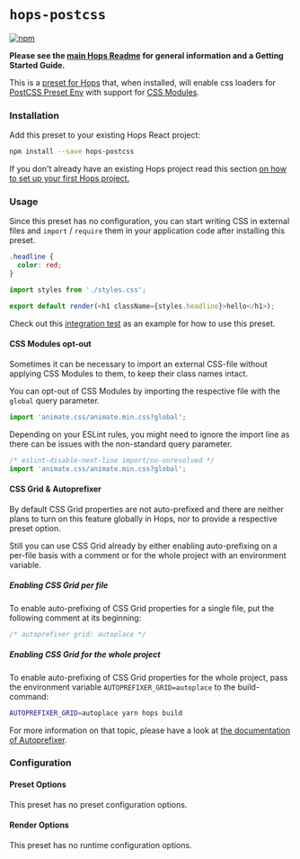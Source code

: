 # `hops-postcss`

[![npm](https://img.shields.io/npm/v/hops-postcss.svg)](https://www.npmjs.com/package/hops-postcss)

**Please see the [main Hops Readme](../../DOCUMENTATION.md) for general information and a Getting Started Guide.**

This is a [preset for Hops](https://github.com/xing/hops/tree/master#presets) that, when installed, will enable css loaders for [PostCSS Preset Env](https://github.com/csstools/postcss-preset-env) with support for [CSS Modules](https://github.com/css-modules/css-modules).

### Installation

Add this preset to your existing Hops React project:

```bash
npm install --save hops-postcss
```

If you don't already have an existing Hops project read this section [on how to set up your first Hops project.](https://github.com/xing/hops/tree/master#quick-start)

### Usage

Since this preset has no configuration, you can start writing CSS in external files and `import` / `require` them in your application code after installing this preset.

```css
.headline {
  color: red;
}
```

```javascript
import styles from './styles.css';

export default render(<h1 className={styles.headline}>hello</h1>);
```

Check out this [integration test](https://github.com/xing/hops/tree/master/packages/spec/integration/postcss) as an example for how to use this preset.

#### CSS Modules opt-out

Sometimes it can be necessary to import an external CSS-file without applying CSS Modules to them, to keep their class names intact.

You can opt-out of CSS Modules by importing the respective file with the `global` query parameter.

```js
import 'animate.css/animate.min.css?global';
```

Depending on your ESLint rules, you might need to ignore the import line as there can be issues with the non-standard query parameter.

```js
/* eslint-disable-next-line import/no-unresolved */
import 'animate.css/animate.min.css?global';
```

#### CSS Grid & Autoprefixer

By default CSS Grid properties are not auto-prefixed and there are neither plans to turn on this feature globally in Hops, nor to provide a respective preset option.

Still you can use CSS Grid already by either enabling auto-prefixing on a per-file basis with a comment or for the whole project with an environment variable.

##### Enabling CSS Grid per file

To enable auto-prefixing of CSS Grid properties for a single file, put the following comment at its beginning:

```css
/* autoprefixer grid: autoplace */
```

##### Enabling CSS Grid for the whole project

To enable auto-prefixing of CSS Grid properties for the whole project, pass the environment variable `AUTOPREFIXER_GRID=autoplace` to the build-command:

```sh
AUTOPREFIXER_GRID=autoplace yarn hops build
```

For more information on that topic, please have a look at [the documentation of Autoprefixer](https://github.com/postcss/autoprefixer#grid-autoplacement-support-in-ie).

### Configuration

#### Preset Options

This preset has no preset configuration options.

#### Render Options

This preset has no runtime configuration options.
